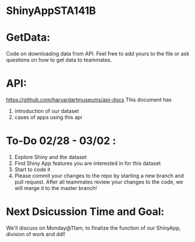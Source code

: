 # ShinyAppSTA141B

# GetData:
Code on downloading data from API. Feel free to add yours to the file or ask questions on how to get data to teammates.



# API:
https://github.com/harvardartmuseums/api-docs
This document has 
1) introduction of our dataset
2) cases of apps using this api


# To-Do 02/28 - 03/02 :
1) Explore Shiny and the dataset
2) Find Shiny App features you are interested in for this dataset
3) Start to code it
4) Please commit your changes to the repo by starting a new branch and pull request.
After all teammates review your changes to the code, we will merge it to the master branch!


# Next Dsicussion Time and Goal:
We'll discuss on Monday@11am, to finalize the function of our ShinyApp, division of work and ddl!
